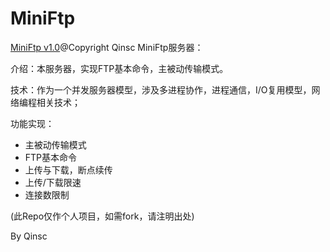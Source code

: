 # MiniFtp

[MiniFtp v1.0](https://github.com/skyqinsc/MiniFtp/)@Copyright Qinsc
MiniFtp服务器：

介绍：本服务器，实现FTP基本命令，主被动传输模式。

技术：作为一个并发服务器模型，涉及多进程协作，进程通信，I/O复用模型，网络编程相关技术；

功能实现：
* 主被动传输模式
* FTP基本命令
* 上传与下载，断点续传
* 上传/下载限速
* 连接数限制

(此Repo仅作个人项目，如需fork，请注明出处)

By Qinsc
